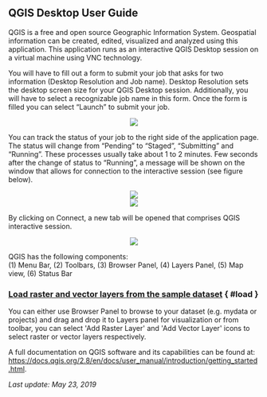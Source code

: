 ## QGIS Desktop User Guide

QGIS is a free and open source Geographic Information System. Geospatial information can be created, edited, visualized and analyzed using this application. This application runs as an interactive QGIS Desktop session on a virtual machine using VNC technology.

You will have to fill out a form to submit your job that asks for two information (Desktop Resolution and Job name). Desktop Resolution sets the desktop screen size for your QGIS Desktop session. Additionally, you will have to select a recognizable job name in this form. Once the form is filled you can select “Launch” to submit your job.

<center><img src="../imgs/qgis-1.png"></center>

You can track the status of your job to the right side of the application page. The status will change from “Pending” to “Staged”, “Submitting” and “Running”. These processes usually take about 1 to 2 minutes. Few seconds after the change of status to “Running”, a message will be shown on the window that allows for connection to the interactive session (see figure below).

<center><img src="../imgs/qgis-2.png"></center>

<center><img src="../imgs/qgis-3.png"></center>

By clicking on Connect, a new tab will be opened that comprises QGIS interactive session.

<center><img src="../imgs/qgis-4.png"></center>

QGIS has the following components:<br>
(1) Menu Bar, (2) Toolbars, (3) Browser Panel, (4) Layers Panel, (5) Map view, (6) Status Bar

### [Load raster and vector layers from the sample dataset](#load) { #load }

You can either use Browser Panel to browse to your dataset (e.g. mydata or projects) and drag and drop it to Layers panel for visualization or from toolbar, you can select 'Add Raster Layer' and 'Add Vector Layer' icons to select raster or vector layers respectively.

A full documentation on QGIS software and its capabilities can be found at: <a href="https://docs.qgis.org/2.8/en/docs/user_manual/introduction/getting_started.html" target="_blank">https://docs.qgis.org/2.8/en/docs/user_manual/introduction/getting_started.html</a>.

<em>Last update: May 23, 2019</em>

